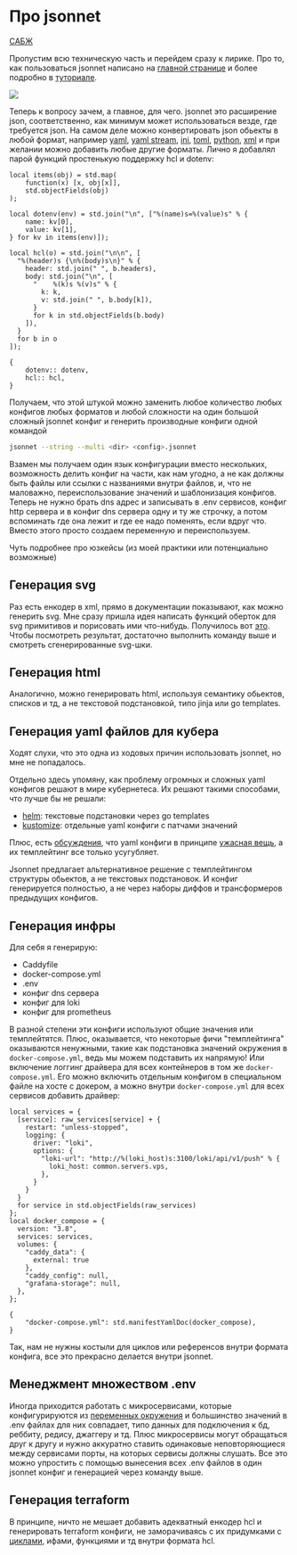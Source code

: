 # Про jsonnet

[САБЖ](https://jsonnet.org/)

Пропустим всю техническую часть и перейдем сразу к лирике. Про то, как пользоваться jsonnet написано на [главной странице](https://jsonnet.org/) и более подробно в [туториале](https://jsonnet.org/learning/tutorial.html).

![](https://imgs.xkcd.com/comics/standards.png)

Теперь к вопросу зачем, а главное, для чего. jsonnet это расширение json, соответственно, как минимум может использоваться везде, где требуется json. На самом деле можно конвертировать json обьекты в любой формат, например [yaml](https://jsonnet.org/ref/stdlib.html#manifestYamlDoc), [yaml stream](https://jsonnet.org/ref/stdlib.html#manifestYamlStream), [ini](https://jsonnet.org/ref/stdlib.html#manifestIni), [toml](https://jsonnet.org/ref/stdlib.html#manifestTomlEx), [python](https://jsonnet.org/ref/stdlib.html#manifestPython), [xml](https://jsonnet.org/ref/stdlib.html#manifestXmlJsonml) и при желании можно добавить любые другие форматы. Лично я добавлял парой функций простенькую поддержку hcl и dotenv:
```jsonnet title="common.jsonnet"
local items(obj) = std.map(
    function(x) [x, obj[x]],
    std.objectFields(obj)
);

local dotenv(env) = std.join("\n", ["%(name)s=%(value)s" % {
    name: kv[0],
    value: kv[1],
} for kv in items(env)]);

local hcl(o) = std.join("\n\n", [
  "%(header)s {\n%(body)s\n}" % {
    header: std.join(" ", b.headers),
    body: std.join("\n", [
      "    %(k)s %(v)s" % {
        k: k,
        v: std.join(" ", b.body[k]),
      }
      for k in std.objectFields(b.body)
    ]),
  }
  for b in o
]);

{
    dotenv:: dotenv,
    hcl:: hcl,
}
```

Получаем, что этой штукой можно заменить любое количество любых конфигов любых форматов и любой сложности на один большой сложный jsonnet конфиг и генерить производные конфиги одной командой
```sh
jsonnet --string --multi <dir> <config>.jsonnet
```

Взамен мы получаем один язык конфигурации вместо нескольких, возможность делить конфиг на части, как нам угодно, а не как должны быть файлы или ссылки с названиями внутри файлов, и, что не маловажно, переиспользование значений и шаблонизация конфигов. Теперь не нужно брать dns адрес и записывать в .env сервисов, конфиг http сервера и в конфиг dns сервера одну и ту же строчку, а потом вспоминать где она лежит и где ее надо поменять, если вдруг что. Вместо этого просто создаем переменную и переиспользуем.

Чуть подробнее про юзкейсы (из моей практики или потенциально возможные)

## Генерация svg
Раз есть енкодер в xml, прямо в документации показывают, как можно генерить svg. Мне сразу пришла идея написать функций оберток для svg примитивов и порисовать ими что-нибудь. Получилось вот [это](https://github.com/rprtr258/jsonnet-svg). Чтобы посмотреть результат, достаточно выполнить команду выше и смотреть сгенерированные svg-шки.

## Генерация html
Аналогично, можно генерировать html, используя семантику обьектов, списков и тд, а не текстовой подстановкой, типо jinja или go templates.

## Генерация yaml файлов для кубера
Ходят слухи, что это одна из ходовых причин использовать jsonnet, но мне не попадалось.

Отдельно здесь упомяну, как проблему огромных и сложных yaml конфигов решают в мире кубернетеса. Их решают такими способами, что лучше бы не решали:

- [helm](https://helm.sh/docs/chart_template_guide/getting_started/): текстовые подстановки через go templates
- [kustomize](https://kubectl.docs.kubernetes.io/references/kustomize/builtins/): отдельные yaml конфиги с патчами значений

Плюс, есть [обсуждения](https://noyaml.com/), что yaml конфиги в принципе [ужасная вещь](https://ruudvanasseldonk.com/2023/01/11/the-yaml-document-from-hell), а их темплейтинг все только усугубляет.

Jsonnet предлагает альтернативное решение с темплейтингом структуры обьектов, а не текстовых подстановок. И конфиг генерируется полностью, а не через наборы диффов и трансформеров предыдущих конфигов.

## Генерация инфры
Для себя я генерирую:

- Caddyfile
- docker-compose.yml
- .env
- конфиг dns сервера
- конфиг для loki
- конфиг для prometheus

В разной степени эти конфиги используют общие значения или темплейтятся. Плюс, оказывается, что некоторые фичи "темплейтинга" оказываются ненужными, такие как подстановка значений окружения в `docker-compose.yml`, ведь мы можем подставить их напрямую! Или включение логгинг драйвера для всех контейнеров в том же `docker-compose.yml`. Его можно включить отдельным конфигом в специальном файле на хосте с докером, а можно внутри `docker-compose.yml` для всех сервисов добавить драйвер:
```jsonnet title="vps.jsonnet"
local services = {
  [service]: raw_services[service] + {
    restart: "unless-stopped",
    logging: {
      driver: "loki",
      options: {
        "loki-url": "http://%(loki_host)s:3100/loki/api/v1/push" % {
          loki_host: common.servers.vps,
        },
      }
    }
  }
  for service in std.objectFields(raw_services)
};
local docker_compose = {
  version: "3.8",
  services: services,
  volumes: {
    "caddy_data": {
      external: true
    },
    "caddy_config": null,
    "grafana-storage": null,
  },
};

{
    "docker-compose.yml": std.manifestYamlDoc(docker_compose),
}
```

Так, нам не нужны костыли для циклов или референсов внутри формата конфига, все это прекрасно делается внутри jsonnet.

## Менеджмент множеством .env
Иногда приходится работать с микросервисами, которые конфигурируются из [переменных окружения](https://12factor.net/config) и большинство значений в .env файлах для них совпадает, типо данных для подключения к бд, реббиту, редису, джаггеру и тд. Плюс микросервисы могут обращаться друг к другу и нужно аккуратно ставить одинаковые неповторяющиеся между сервисами порты, на которых сервисы должны слушать. Все это можно упростить с помощью вынесения всех .env файлов в один jsonnet конфиг и генерацией через команду выше.

## Генерация terraform
В принципе, ничто не мешает добавить адекватный енкодер hcl и генерировать terraform конфиги, не заморачиваясь с их придумками с [циклами](https://developer.hashicorp.com/terraform/language/expressions/for), ифами, функциями и тд внутри формата hcl.

